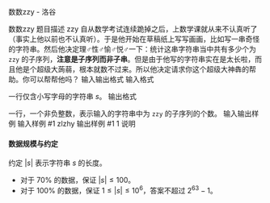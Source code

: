 



数数zzy - 洛谷














数数zzy
题目描述
zzy 自从数学考试连续跪掉之后，上数学课就从来不认真听了（事实上他以前也不认真听）。于是他开始在草稿纸上写写画画，比如写一串奇怪的字符串。然后他决定理♂性♂愉♂悦♂一下：统计这串字符串当中共有多少个为 `zzy` 的子序列，**注意是子序列而非子串**。但是由于他写的字符串实在是太长啦，而且他是个超级大蒟蒻，根本就数不过来。所以他决定请求你这个超级大神犇的帮助。你可以帮帮他吗？
输入输出格式
输入格式

一行仅含小写字母的字符串 $s$。
输出格式

一行，一个非负整数，表示输入的字符串中为 `zzy` 的子序列的个数。
输入输出样例
输入样例 #1
zlzhy
输出样例 #1
1
说明
#### 数据规模与约定

约定 $|s|$ 表示字符串 $s$ 的长度。

- 对于 $70\%$ 的数据，保证 $|s| \le 100$。
- 对于 $100\%$ 的数据，保证 $1 \le |s| \le 10^6$，答案不超过 $2^{63}-1$。






